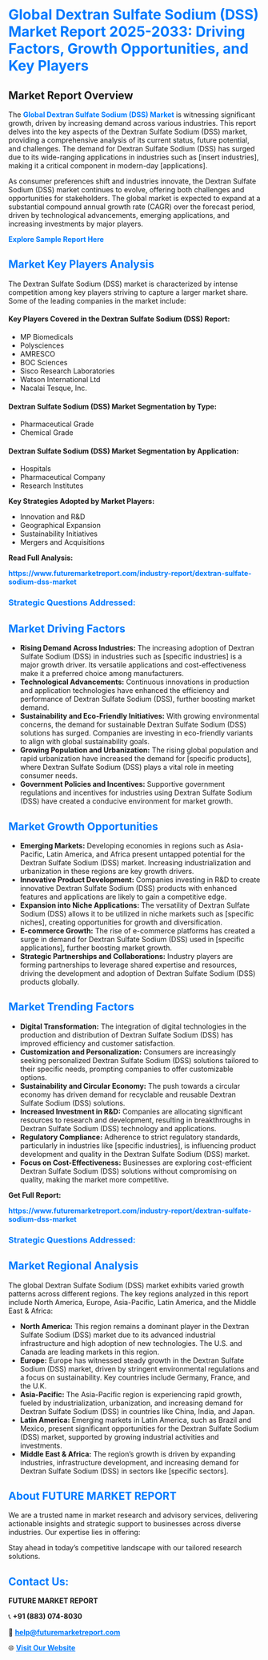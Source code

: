 <h1 style="color: #007BFF;">Global Dextran Sulfate Sodium (DSS) Market Report 2025-2033: Driving Factors, Growth Opportunities, and Key Players</h1>

<section id="overview">
<h2>Market Report Overview</h2>
<p>The <a href="https://www.futuremarketreport.com/industry-report/dextran-sulfate-sodium-dss-market" style="color: #007BFF; text-decoration: none;"><strong>Global Dextran Sulfate Sodium (DSS) Market</strong></a> is witnessing significant growth, driven by increasing demand across various industries. This report delves into the key aspects of the Dextran Sulfate Sodium (DSS) market, providing a comprehensive analysis of its current status, future potential, and challenges. The demand for Dextran Sulfate Sodium (DSS) has surged due to its wide-ranging applications in industries such as [insert industries], making it a critical component in modern-day [applications].</p>
<p>As consumer preferences shift and industries innovate, the Dextran Sulfate Sodium (DSS) market continues to evolve, offering both challenges and opportunities for stakeholders. The global market is expected to expand at a substantial compound annual growth rate (CAGR) over the forecast period, driven by technological advancements, emerging applications, and increasing investments by major players.</p>
</section>

<section id="overview">
<p><a href="https://www.futuremarketreport.com/request-sample/reportId=59345" style="color: #007BFF; text-decoration: none;"><strong>Explore Sample Report Here</strong></a></p>
</section>

<section id="key-players">
<h2 style="color: #007BFF;">Market Key Players Analysis</h2>
<p>The Dextran Sulfate Sodium (DSS) market is characterized by intense competition among key players striving to capture a larger market share. Some of the leading companies in the market include:</p>
<h4>Key Players Covered in the Dextran Sulfate Sodium (DSS) Report:</h4>
<ul><li>MP Biomedicals</li><li>Polysciences</li><li>AMRESCO</li><li>BOC Sciences</li><li>Sisco Research Laboratories</li><li>Watson International Ltd</li><li>Nacalai Tesque, Inc.</li></ul>
<h4>Dextran Sulfate Sodium (DSS) Market Segmentation by Type:</h4>
<ul><li>Pharmaceutical Grade</li><li>Chemical Grade</li></ul>

<h4>Dextran Sulfate Sodium (DSS) Market Segmentation by Application:</h4>
<ul><li>Hospitals</li><li>Pharmaceutical Company</li><li>Research Institutes</li></ul>
<p><strong>Key Strategies Adopted by Market Players:</strong></p>
<ul>
<li>Innovation and R&D</li>
<li>Geographical Expansion</li>
<li>Sustainability Initiatives</li>
<li>Mergers and Acquisitions</li>
</ul>
</section>

<section>
<p><strong>Read Full Analysis: </strong></p><a href="https://www.futuremarketreport.com/industry-report/dextran-sulfate-sodium-dss-market" style="color: #007BFF; text-decoration: none;"><strong>https://www.futuremarketreport.com/industry-report/dextran-sulfate-sodium-dss-market</strong></a>
<h3 style="color: #007BFF;">Strategic Questions Addressed:</h3>
</section>

<section id="driving-factors">
<h2 style="color: #007BFF;">Market Driving Factors</h2>
<ul>
<li><strong>Rising Demand Across Industries:</strong> The increasing adoption of Dextran Sulfate Sodium (DSS) in industries such as [specific industries] is a major growth driver. Its versatile applications and cost-effectiveness make it a preferred choice among manufacturers.</li>
<li><strong>Technological Advancements:</strong> Continuous innovations in production and application technologies have enhanced the efficiency and performance of Dextran Sulfate Sodium (DSS), further boosting market demand.</li>
<li><strong>Sustainability and Eco-Friendly Initiatives:</strong> With growing environmental concerns, the demand for sustainable Dextran Sulfate Sodium (DSS) solutions has surged. Companies are investing in eco-friendly variants to align with global sustainability goals.</li>
<li><strong>Growing Population and Urbanization:</strong> The rising global population and rapid urbanization have increased the demand for [specific products], where Dextran Sulfate Sodium (DSS) plays a vital role in meeting consumer needs.</li>
<li><strong>Government Policies and Incentives:</strong> Supportive government regulations and incentives for industries using Dextran Sulfate Sodium (DSS) have created a conducive environment for market growth.</li>
</ul>
</section>

<section id="growth-opportunities">
<h2 style="color: #007BFF;">Market Growth Opportunities</h2>
<ul>
<li><strong>Emerging Markets:</strong> Developing economies in regions such as Asia-Pacific, Latin America, and Africa present untapped potential for the Dextran Sulfate Sodium (DSS) market. Increasing industrialization and urbanization in these regions are key growth drivers.</li>
<li><strong>Innovative Product Development:</strong> Companies investing in R&D to create innovative Dextran Sulfate Sodium (DSS) products with enhanced features and applications are likely to gain a competitive edge.</li>
<li><strong>Expansion into Niche Applications:</strong> The versatility of Dextran Sulfate Sodium (DSS) allows it to be utilized in niche markets such as [specific niches], creating opportunities for growth and diversification.</li>
<li><strong>E-commerce Growth:</strong> The rise of e-commerce platforms has created a surge in demand for Dextran Sulfate Sodium (DSS) used in [specific applications], further boosting market growth.</li>
<li><strong>Strategic Partnerships and Collaborations:</strong> Industry players are forming partnerships to leverage shared expertise and resources, driving the development and adoption of Dextran Sulfate Sodium (DSS) products globally.</li>
</ul>
</section>

<section id="trending-factors">
<h2 style="color: #007BFF;">Market Trending Factors</h2>
<ul>
<li><strong>Digital Transformation:</strong> The integration of digital technologies in the production and distribution of Dextran Sulfate Sodium (DSS) has improved efficiency and customer satisfaction.</li>
<li><strong>Customization and Personalization:</strong> Consumers are increasingly seeking personalized Dextran Sulfate Sodium (DSS) solutions tailored to their specific needs, prompting companies to offer customizable options.</li>
<li><strong>Sustainability and Circular Economy:</strong> The push towards a circular economy has driven demand for recyclable and reusable Dextran Sulfate Sodium (DSS) solutions.</li>
<li><strong>Increased Investment in R&D:</strong> Companies are allocating significant resources to research and development, resulting in breakthroughs in Dextran Sulfate Sodium (DSS) technology and applications.</li>
<li><strong>Regulatory Compliance:</strong> Adherence to strict regulatory standards, particularly in industries like [specific industries], is influencing product development and quality in the Dextran Sulfate Sodium (DSS) market.</li>
<li><strong>Focus on Cost-Effectiveness:</strong> Businesses are exploring cost-efficient Dextran Sulfate Sodium (DSS) solutions without compromising on quality, making the market more competitive.</li>
</ul>
</section>

<section>
<p><strong>Get Full Report: </strong></p><a href="https://www.futuremarketreport.com/industry-report/dextran-sulfate-sodium-dss-market" style="color: #007BFF; text-decoration: none;"><strong>https://www.futuremarketreport.com/industry-report/dextran-sulfate-sodium-dss-market</strong></a>
<h3 style="color: #007BFF;">Strategic Questions Addressed:</h3>
</section>


<section id="regional-analysis">
<h2 style="color: #007BFF;">Market Regional Analysis</h2>
<p>The global Dextran Sulfate Sodium (DSS) market exhibits varied growth patterns across different regions. The key regions analyzed in this report include North America, Europe, Asia-Pacific, Latin America, and the Middle East & Africa:</p>
<ul>
<li><strong>North America:</strong> This region remains a dominant player in the Dextran Sulfate Sodium (DSS) market due to its advanced industrial infrastructure and high adoption of new technologies. The U.S. and Canada are leading markets in this region.</li>
<li><strong>Europe:</strong> Europe has witnessed steady growth in the Dextran Sulfate Sodium (DSS) market, driven by stringent environmental regulations and a focus on sustainability. Key countries include Germany, France, and the U.K.</li>
<li><strong>Asia-Pacific:</strong> The Asia-Pacific region is experiencing rapid growth, fueled by industrialization, urbanization, and increasing demand for Dextran Sulfate Sodium (DSS) in countries like China, India, and Japan.</li>
<li><strong>Latin America:</strong> Emerging markets in Latin America, such as Brazil and Mexico, present significant opportunities for the Dextran Sulfate Sodium (DSS) market, supported by growing industrial activities and investments.</li>
<li><strong>Middle East & Africa:</strong> The region’s growth is driven by expanding industries, infrastructure development, and increasing demand for Dextran Sulfate Sodium (DSS) in sectors like [specific sectors].</li>
</ul>
</section>

<footer>
<h2 style="color: #007BFF;">About FUTURE MARKET REPORT</h2>
<p>We are a trusted name in market research and advisory services, delivering actionable insights and strategic support to businesses across diverse industries. Our expertise lies in offering:</p>

<p>Stay ahead in today’s competitive landscape with our tailored research solutions.</p>

<h2 style="color: #007BFF;">Contact Us:</h2>
<p><strong>FUTURE MARKET REPORT</strong></p>
<p>📞 <strong>+91 (883) 074-8030</strong></p>
<p>📧 <strong><a href="mailto:help@futuremarketreport.com" style="color: #007BFF;">help@futuremarketreport.com</a></strong></p>
<p>🌐 <strong><a href="https://www.futuremarketreport.com/" style="color: #007BFF;">Visit Our Website</a></strong></p>
</footer>